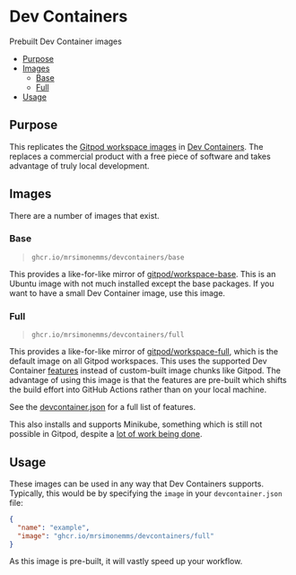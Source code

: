 # Dev Containers

Prebuilt Dev Container images

<!-- toc -->

* [Purpose](#purpose)
* [Images](#images)
  * [Base](#base)
  * [Full](#full)
* [Usage](#usage)

<!-- Regenerate with "pre-commit run -a markdown-toc" -->

<!-- tocstop -->

## Purpose

This replicates the [Gitpod workspace images](https://www.gitpod.io/docs/configure/workspaces/workspace-image)
in [Dev Containers](https://code.visualstudio.com/docs/devcontainers/containers).
The replaces a commercial product with a free piece of software and takes advantage
of truly local development.

## Images

There are a number of images that exist.

### Base

> `ghcr.io/mrsimonemms/devcontainers/base`

This provides a like-for-like mirror of [gitpod/workspace-base](https://github.com/gitpod-io/workspace-images/tree/main/base).
This is an Ubuntu image with not much installed except the base packages. If you
want to have a small Dev Container image, use this image.

### Full

> `ghcr.io/mrsimonemms/devcontainers/full`

This provides a like-for-like mirror of [gitpod/workspace-full](https://github.com/gitpod-io/workspace-images/tree/main/chunks),
which is the default image on all Gitpod workspaces. This uses the supported
Dev Container [features](https://containers.dev/features) instead of custom-built
image chunks like Gitpod. The advantage of using this image is that the features
are pre-built which shifts the build effort into GitHub Actions rather than on
your local machine.

See the [devcontainer.json](/images/full/.devcontainer/devcontainer.json) for
a full list of features.

This also installs and supports Minikube, something which is still not possible
in Gitpod, despite a [lot of work being done](https://github.com/gitpod-io/gitpod/issues/4889).

## Usage

These images can be used in any way that Dev Containers supports. Typically,
this would be by specifying the `image` in your `devcontainer.json` file:

```json
{
  "name": "example",
  "image": "ghcr.io/mrsimonemms/devcontainers/full"
}
```

As this image is pre-built, it will vastly speed up your workflow.
